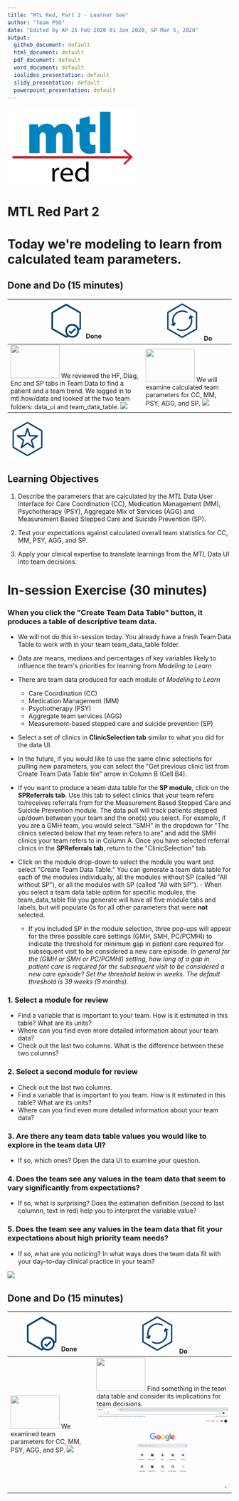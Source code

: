 ```yaml
---
title: "MTL Red, Part 2 - Learner See"
author: "Team PSD"
date: "Edited by AP 25 Feb 2020 01 Jan 2020, SP Mar 5, 2020"
output: 
  github_document: default
  html_document: default
  pdf_document: default
  word_document: default
  ioslides_presentation: default
  slidy_presentation: default
  powerpoint_presentation: default
---
```


[<img src = "https://github.com/lzim/teampsd/blob/master/resources/logos/mtl_how_red.png" height = "175" width = "290">](#.)


# MTL Red Part 2

# Today we're modeling to learn from calculated team parameters.

## Done and Do (15 minutes)
<!-- Do/Done Tables -->
| [<img src = "https://github.com/lzim/teampsd/blob/master/resources/icons/done.png" height = "80" width = "80">](#.) **Done** | [<img src = "https://github.com/lzim/teampsd/blob/master/resources/icons/do.png" height = "90" width = "90">](#.) **Do** |
| --- | --- | 
| [<img src = "https://raw.githubusercontent.com/lzim/teampsd/master/resources/logos/mtl_how_data_sm.png" height = "75" width = "110">](http://mtl.how/data) We reviewed the HF, Diag, Enc and SP tabs in Team Data to find a patient and a team trend. We logged in to mtl.how/data and looked at the two team folders: data_ui and team_data_table. [![](https://github.com/lzim/teampsd/blob/master/resources/gifs/session2_data_ui_4_viz_diag.gif)](#.)|  [<img src = "https://raw.githubusercontent.com/lzim/teampsd/master/resources/logos/mtl_how_data_sm.png" height = "75" width = "110">](http://mtl.how/data) We will examine calculated team parameters for CC, MM, PSY, AGG, and SP. [![](https://github.com/lzim/teampsd/blob/master/resources/gifs/session3_data_ui_params.gif)](#.)|

<!-- Learning Objectives Icon --> 
[<img src = "https://github.com/lzim/teampsd/blob/master/resources/icons/learning_objectives.png" height = "90" width = "90" style ="display: inline-block"/>](#.)

## Learning Objectives

1.	Describe the parameters that are calculated by the *MTL* Data User Interface for Care Coordination (CC), Medication Management (MM), Psychotherapy (PSY), Aggregate Mix of Services (AGG) and Measurement Based Stepped Care and Suicide Prevention (SP).

2.	Test your expectations against calculated overall team statistics for CC, MM, PSY, AGG, and SP.

3.	Apply your clinical expertise to translate learnings from the *MTL* Data UI into team decisions.

# In-session Exercise (30 minutes)

### When you click the "Create Team Data Table" button, it produces a table of descriptive team data.
- We will not do this in-session today. You already have a fresh Team Data Table to work with in your team team_data_table folder.

- Data are means, medians and percentages of key variables likely to influence the team's priorities for learning from *Modeling to Learn*
- There are team data produced for each module of *Modeling to Learn*
  - Care Coordination (CC)
  - Medication Management (MM)
  - Psychotherapy (PSY)
  - Aggregate team services (AGG)
  - Measurement-based stepped care and suicide prevention (SP)
  
- Select a set of clinics in **ClinicSelection tab** similar to what you did for the data UI. 
- In the future, if you would like to use the same clinic selections for pulling new parameters, you can select the "Get previous clinic list from Create Team Data Table file" arrow in Column B (Cell B4).

- If you want to produce a team data table for the **SP module**, click on the **SPReferrals tab**. Use this tab to select clinics that your team refers to/receives referrals from for the Measurement Based Stepped Care and Suicide Prevention module. The data pull will track patients stepped up/down between your team and the one(s) you select. For example, if you are a GMH team, you would select "SMH" in the dropdown for "The clinics selected below that my team refers to are" and add the SMH clinics your team refers to in Column A. Once you have selected referral clinics in the **SPReferrals tab**, return to the "ClinicSelection" tab. 

- Click on the module drop-down to select the module you want and select "Create Team Data Table." You can generate a team data table for each of the modules individually, all the modules without SP (called "All without SP"), or all the modules with SP (called "All with SP"). - When you select a team data table option for specific modules, the team_data_table file you generate will have all five module tabs and labels, but will populate 0s for all other parameters that were **not** selected.

  - If you included SP in the module selection, three pop-ups will appear for the three possible care settings (GMH, SMH, PC/PCMHI) to indicate the threshold for minimum gap in patient care required for subsequent visit to be considered a new care episode. *In general for the (GMH or SMH or PC/PCMHI) setting, how long of a gap in patient care is required for the subsequent visit to be considered a new care episode? Set the threshold below in weeks. The default threshold is 39 weeks (9 months).*


### 1. Select a module for review
- Find a variable that is important to your team. How is it estimated in this table? What are its units?
- Where can you find even more detailed information about your team data?
- Check out the last two columns. What is the difference between these two columns?

### 2. Select a second module for review 
- Check out the last two columns. 
- Find a variable that is important to you team. How is it estimated in this table? What are its units?
- Where can you find even more detailed information about your team data?

### 3. Are there any team data table values you would like to explore in the team data UI?
- If so, which ones? Open the data UI to examine your question.

### 4. Does the team see any values in the team data that seem to vary significantly from expectations?
- If so, what is surprising? Does the estimation definition (second to last columnn, text in red) help you to interpret the variable value?

### 5. Does the team see any values in the team data that fit your expectations about high priority team needs?
- If so, what are you noticing? In what ways does the team data fit with your day-to-day clinical practice in your team?

[![](https://github.com/lzim/teampsd/blob/master/resources/gifs/session3_data_ui_params.gif)](#DontLink)

## Done and Do (15 minutes)
<!-- Do/Done Tables -->
| [<img src = "https://github.com/lzim/teampsd/blob/master/resources/icons/done.png" height = "80" width = "80">](#.) **Done** | [<img src = "https://github.com/lzim/teampsd/blob/master/resources/icons/do.png" height = "90" width = "90">](#.) **Do** |
| --- | --- | 
| [<img src = "https://raw.githubusercontent.com/lzim/teampsd/master/resources/logos/mtl_how_data_sm.png" height = "75" width = "110">](http://mtl.how/data)  We examined team parameters for CC, MM, PSY, AGG, and SP. [![](https://github.com/lzim/teampsd/blob/master/resources/gifs/session3_data_ui_params.gif)](#.) |  [<img src = "https://raw.githubusercontent.com/lzim/teampsd/master/resources/logos/mtl_how_data_sm.png" height = "75" width = "110">](http://mtl.how/data) Find something in the team data table and consider its implications for team decisions. [![](https://raw.githubusercontent.com/lzim/teampsd/master/resources/gifs/mtl_menu.gif)](#.)|
